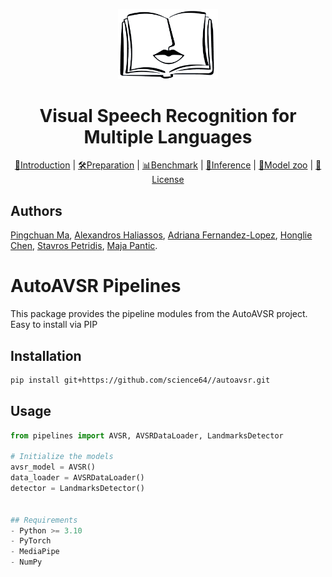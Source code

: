 <p align="center"><img width="160" src="doc/lip_white.png" alt="logo"></p>
<h1 align="center">Visual Speech Recognition for Multiple Languages</h1>

<div align="center">

[📘Introduction](#Introduction) |
[🛠️Preparation](#Preparation) |
[📊Benchmark](#Benchmark-evaluation) |
[🔮Inference](#Speech-prediction) |
[🐯Model zoo](#Model-Zoo) |
[📝License](#License)

</div>

## Authors

[Pingchuan Ma](https://mpc001.github.io/), [Alexandros Haliassos](https://dblp.org/pid/257/3052.html), [Adriana Fernandez-Lopez](https://scholar.google.com/citations?user=DiVeQHkAAAAJ), [Honglie Chen](https://scholar.google.com/citations?user=HPwdvwEAAAAJ), [Stavros Petridis](https://ibug.doc.ic.ac.uk/people/spetridis), [Maja Pantic](https://ibug.doc.ic.ac.uk/people/mpantic).

# AutoAVSR Pipelines

This package provides the pipeline modules from the AutoAVSR project. Easy to install via PIP

## Installation

```bash
pip install git+https://github.com/science64//autoavsr.git
```

## Usage

```python
from pipelines import AVSR, AVSRDataLoader, LandmarksDetector

# Initialize the models
avsr_model = AVSR()
data_loader = AVSRDataLoader()
detector = LandmarksDetector()


## Requirements
- Python >= 3.10
- PyTorch
- MediaPipe
- NumPy
```
